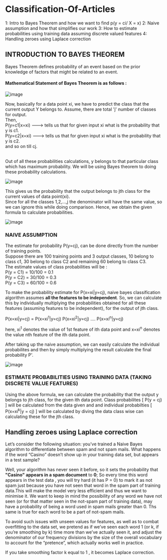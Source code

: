 # Classification-Of-Articles

 1: Intro to Bayes Theorem and how we want to find p(y = ci/ X = x)
 2: Naive assumption and how that simplifies our work
 3: How to estimate probabilities using training data assuming discrete valued features
 4: Handling zeroes using Laplace correction

## INTRODUCTION TO BAYES THEOREM
Bayes Theorem defines probability of an event based on the prior knowledge of factors that might be related to an event.

#### Mathematical Statement of Bayes Theorem is as follows :
![image](https://user-images.githubusercontent.com/40559132/42380984-4c58f854-814d-11e8-8ab5-f6c64c392f56.png)

Now, basically  for a data point xi, we have to predict the class that the current output Y belongs to. Assume, there are total 'j' number of classes for output.<br/>
Then, <br/>
P(y=c1|x=xi) ---> tells us that for given input xi what is the probability that y is c1. <br/>
P(y=c2|x=xi) ---> tells us that for given input xi what is the probability that y is c2. <br/>
and so on till cj. <br/><br/>

Out of all these probabilities calculations, y belongs to that particular class which has maximum probability.
We will be using Bayes theorem to doing these probability calculations. <br/>

![image](https://user-images.githubusercontent.com/40559132/42381299-3e0c1816-814e-11e8-8a90-0e4bf199e21f.png)


This gives us the probability that the output belongs to jth class for the current values of data point(xi). <br/>
Since for all the classes 1,2,...,j the denominator will have the same value, so we can ignore this while doing comparison. Hence, we obtain the given formula to calculate probabilities.

![image](https://user-images.githubusercontent.com/40559132/42381331-5651d0fa-814e-11e8-920e-81abbaa7b375.png)




### NAIVE ASSUMPTION 
The estimate for probability P(y=cj), can be done directly from the number of training points. <br/>
Suppose there are 100 training points and 3 output classes, 10 belong to class c1, 30 belong to class C2 and remaining 60 belong to class C3. <br/>
The estimate values of class probabilities will be : <br/>
P(y = C1) = 10/100 = 0.1 <br/>
P(y = C2) = 30/100 = 0.3 <br/>
P(y = C3) = 60/100 = 0.6 <br/>

To make the probability estimate for P(x=xi|y=cj), naive bayes classification algorithm assumes <b>all the features to be independent</b>. So, we can calculate this by individually multiplying the probabilities obtained for all these features (assuming features to be independent), for the output of jth class.

P(x=xi|y=cj) = P(x=xi<sup>1</sup>|y=cj) P(x=xi<sup>2</sup>|y=cj) .... P(x=xi<sup>n</sup>|y=cj)

here, xi<sup>1</sup> denotes the value of 1st feature of ith data point and x=xi<sup>n</sup> denotes the value nth feature of the ith data point.

After taking up the naive assumption, we can easily calculate the individual probabilites and then by simply multiplying the result calculate the final probability P'.

![image](https://user-images.githubusercontent.com/40559132/42381200-00686b2c-814e-11e8-99cb-f8d176d82ff0.png)

### ESTIMATE PROBABILITIES USING TRAINING DATA (TAKING DISCRETE VALUE FEATURES)
Using the above formula, we can calculate the probability that the output y belongs to jth class, for the given ith data point. Class probabilites [ P(y = cj) ] will be calculated from the data given and and individual probabilties [ P(x=xi<sup>k</sup>|y = cj) ] will be calculated by diving the data class wise can calculating these for the jth class.  

## Handling zeroes using Laplace correction
Let’s consider the following situation: you’ve trained a Naive Bayes algorithm to differentiate between spam and not spam mails. What happens if the word “Casino” doesn’t show up in your training data set, but appears in a test sample?

Well, your algorithm has never seen it before, so it sets the probability that <b>"Casino" appears in a spam document</b> to <b>0</b>; So every time this word appears in the test data , you will try hard (it has P = 0) to mark it as not spam just because you have not seen that word in the spam part of training data.This will make the model very less efficient and thus we want to minimise it. We want to keep in mind the possibility of any word we have not seen (or for that matter seen in the not-spam part of training data), may have a probability of being a word used in spam mails greater than 0. Ths same is true for each word to be a part of not-spam mails. 

To avoid such issues with unseen values for features, as well as to combat overfitting to the data set, we pretend as if we’ve seen each word 1 (or k, if you’re smoothing by k) time more than we’ve actually seen it, and adjust the denominator of our frequency divisions by the size of the overall vocabulary to account for the “pretence”, which actually works well in practice.

If you take smoothing factor k equal to 1 , it becomes Laplace correction.






